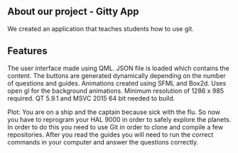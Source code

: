 
## About our project  - Gitty App
We created an application that teaches students how to use git.  
## Features
The user interface made using QML. 
JSON file is loaded which contains the content.
The buttons are generated dynamically depending on the number of questions and guides.
Animations created using SFML and Box2d.
Uses open gl for the background animations.
Minimum resolution of 1286 x 985 required.
QT 5.9.1 and MSVC 2015 64 bit needed to build.

Plot:
You are on a ship and the captain because sick with the flu.
So now you have to reprogram your HAL 9000 in order to safely
explore the planets.  In order to do this you need to use Git
in order to clone and compile a few repositories.  After you 
read the guides you will need to run the correct commands in
your computer and answer the questions correctly. 
